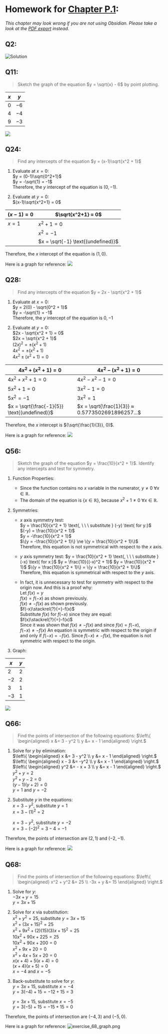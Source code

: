 # Homework for [Chapter P.1](../W1/Chapter%20P.1):
*This chapter may look wrong if you are not using Obsidian. Please take a look at the [PDF export](../../PDF_Exports/Calculus%20Chapter%20P.1%20Homework.pdf) instead.*

## Q2:
![Solution](../Images/exercises_1-4.png)


## Q11:

> Sketch the graph of the equation $y = \sqrt{x} - 6$ by point plotting. 

| $x$ | $y$ |
|---|---|
| $0$ | $-6$ |
| $4$ | $-4$ |
| $9$ | $-3$ |

![](../Images/exercise_11_graph.png)


## Q24:
> Find any intercepts of the equation $y = (x-1)\sqrt{x^2 + 1}$

1. Evaluate at $x = 0$:  
	$y = (0-1)\sqrt{0^2+1}$  
	$y = -\sqrt{1} = -1$  
Therefore, the $y$ intercept of the equation is $(0, -1)$.

2. Evaluate at $y = 0$:  
	$(x-1)\sqrt{x^2+1} = 0$  

| $(x-1) = 0$ | $\sqrt{x^2+1} = 0$ |
| --- | --- |
| $x = 1$ | $x^2 + 1 = 0$ |
|      | $x^2 = -1$ |
|      | $x = \sqrt{-1} \text{(undefined)}$|

Therefore, the $x$ intercept of the equation is $(1, 0)$.

Here is a graph for reference:
![](../Images/exercise_24_graph.png)


## Q28:
> Find any intercepts of the equation $y = 2x - \sqrt{x^2 + 1}$

1. Evaluate at $x=0$:  
	$y = 2(0) - \sqrt{0^2 + 1}$  
	$y = -\sqrt{1} = -1$  
Therefore, the $y$ intercept of the equation is $0,-1$

2. Evaluate at $y=0$:  
	$2x - \sqrt{x^2 + 1} = 0$  
	$2x = \sqrt{x^2 + 1}$  
	$(2x)^2 = ±(x^2 + 1)$  
	$4x^2 = ±(x^2 + 1)$  
	$4x^2 ±(x^2 + 1) = 0$  

| $4x^2 + (x^2 + 1) = 0$ | $4x^2 - (x^2 + 1) = 0$ |
| --- | --- |
| $4x^2 + x^2 + 1 = 0$| $4x^2 - x^2 - 1 = 0$ |
| $5x^2 + 1 = 0$ | $3x^2 - 1 = 0$
| $5x^2 = -1$ | $3x^2 = 1$ |
| $x = \sqrt{\frac{-1}{5}} \text{(undefined)}$ | $x = \sqrt{\frac{1}{3}} ≈ 0.5773502691896257...$ |

Therefore, the $x$ intercept is $(\sqrt{\frac{1}{3}}, 0)$.

Here is a graph for reference:
![](../Images/exercise_28_graph.png)


## Q56:

> Sketch the graph of the equation $y = \frac{10}{x^2 + 1}$. Identify any intercepts and test for symmetry.

1. Function Properties:  
	- Since the function contains no $x$ variable in the numerator, $y \ne 0 \text{ } \forall x \in \mathbb{R}$.
	-  The domain of the equation is $\{x \in \mathbb{R}\}$, because $x^2 + 1 \ne 0 \text{ } \forall x \in \mathbb{R}$.

2. Symmetries:  
	-  $x$ axis symmetry test:  
		$y = \frac{10}{x^2 + 1} \text{, \ \ \ substitute } (-y) \text{ for y:}$  
		$(-y) = \frac{10}{x^2 + 1}$  
		$y = -\frac{10}{x^2 + 1}$  
		$\{y = -\frac{10}{x^2 + 1}\} \ne \{y = \frac{10}{x^2 + 1}\}$  
	Therefore, this equation is not symmetrical with respect to the $x$ axis.
	
	- $y$ axis symmetry test:
		$y = \frac{10}{x^2 + 1} \text{, \ \ \ substitute } (-x) \text{ for x:}$
		$y = \frac{10}{(-x)^2 + 1}$
		$y = \frac{10}{x^2 + 1}$
		$\{y = \frac{10}{x^2 + 1}\} = \{y = \frac{10}{x^2 + 1}\}$
	Therefore, this equation is symmetrical with respect to the $y$ axis.  
	  
	- In fact, it is unnecessary to test for symmetry with respect to the origin now. And this is a proof why:  
		$\text{Let }f(x) = y\text{}$  
		$f(x) = f(-x)\text{ as shown previously.}$  
		$f(x) \ne -f(x) \text{ as shown previously.}$  
		$f(-x)\stackrel{?}{=}-f(x)$  
		$\text{Substitute }f(x)\text{ for }f(-x)\text{ since they are equal:}$  
		$f(x)\stackrel{?}{=}-f(x)$  
		$\text{Since it was shown that }f(x) \ne -f(x)\text{ and since }f(x) = f(-x)\text{, }$   
		$f(-x) \ne -f(x)$  		$\text{An equation is symmetric with respect to the origin if and only if }f(-x) = -f(x).$  $\text{Since }f(-x) \ne -f(x)\text{, the equation is not symmetric with respect to the origin.}$  

3. Graph:

| $x$ | $y$ | 
| --- | --- |
| $2$ | $2$ |
| $-2$ | $2$ |
| $3$ | $1$ |
| $-3$ | $1$ | 

![](../Images/exercise_56_graph.png)

## Q66:
> Find the points of intersection of the following equations:
   $\left\{ \begin{aligned}   x &= 3 - y^2 \\ y &= x - 1 \end{aligned} \right.$

1. Solve for $y$ by elimination:  
	$\left\{ \begin{aligned}   x &= 3 - y^2 \\ y &= x - 1 \end{aligned} \right.$
	$\left\{ \begin{aligned}  x - 3 &= -y^2 \\ y &= x - 1 \end{aligned} \right.$  
	$\left\{ \begin{aligned}   y^2 &= - x + 3 \\ y &= x - 1 \end{aligned} \right.$  
	$y^2 + y = 2$  
	$y^2 + y - 2 = 0$  
	$(y-1)(y+2) = 0$  
	$y = 1 \text{ and } y = -2$  

2. Substitute $y$ in the equations:  
	$x = 3 - y^2\text{, \ \ \ substitute }y=1$  
	$x = 3 - (1)^2 = 2$  
	  
	$x = 3 - y^2\text{, \ \ \ substitute }y=-2$  
	$x = 3 - (-2)^2 = 3 - 4 = -1$  

Therefore, the points of intersection are $(2,1)$ and $(-2, -1)$.

Here is a graph for reference:
![](../Images/exercise_66_graph.png)

## Q68:
> Find the points of intersection of the following equations:
   $\left\{ \begin{aligned}   x^2 + y^2 &= 25 \\ -3x + y &= 15 \end{aligned} \right.$  

1. Solve for $y$:  
	$-3x + y = 15$  
	$y = 3x+15$  

2. Solve for $x$ via substitution:  
	$x^2 + y^2 = 25\text{, \ \ \ substitute }y=3x+15$  
	$x^2 + (3x + 15)^2 = 25$  
	$x^2 + 9x^2 + (2)(15)(3)x + 15^2 = 25$  
	$10x^2 + 90x + 225 = 25$  
	$10x^2 +90x +200 = 0$  
	$x^2 + 9x + 20 = 0$  
	$x^2 + 4x + 5x + 20 = 0$  
	$x(x + 4) + 5(x+4) = 0$  
	$(x+4)(x+5) = 0$  
	$x = -4\text{ and }x = -5$  

3. Back-substitute to solve for $y$:  
	$y = 3x + 15\text{, \ \ \ substitute }x=-4$  
	$y = 3(-4) + 15 = -12 + 15 = 3$  
	  
	$y = 3x + 15\text{, \ \ \ substitute }x=-5$  
	$y = 3(-5) + 15 = -15 + 15 = 0$  

Therefore, the points of intersection are $(-4,3)$ and $(-5, 0)$.

Here is a graph for reference:
![exercise_68_graph.png](../Images/exercise_68_graph.png)